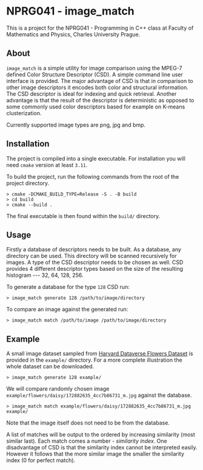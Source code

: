 # NPRG041 - image_match

This is a project for the NPRG041 - Programming in C++ class at Faculty of
Mathematics and Physics, Charles University Prague.


## About

``image_match`` is a simple utility for image comparison using the MPEG-7
defined Color Structure Descriptor (CSD). A simple command line user interface
is provided. The major advantage of CSD is that in comparison to other image
descriptors it encodes both color and structural information. The CSD descriptor
is ideal for indexing and quick retrieval. Another advantage is that the result
of the descriptor is deterministic as opposed to some commonly used color
descriptors based for example on K-means clusterization.

Currently supported image types are png, jpg and bmp.


## Installation

The project is compiled into a single executable. For installation you will
need ``cmake`` version at least ``3.11``.

To build the project, run the following commands from the root of the project
directory.
```
> cmake -DCMAKE_BUILD_TYPE=Release -S . -B build
> cd build
> cmake --build .
```

The final executable is then found within the ``build/`` directory.


## Usage

Firstly a database of descriptors needs to be built. As a database, any
directory can be used. This directory will be scanned recursively for images.
A type of the CSD descriptor needs to be chosen as well. CSD provides 4
different descriptor types based on the size of the resulting histogram --- 32,
64, 128, 256.

To generate a database for the type ``128`` CSD run:
```
> image_match generate 128 /path/to/image/directory
```

To compare an image against the generated run:
```
> image_match match /path/to/image /path/to/image/directory
```

## Example

A small image dataset sampled from [Harvard Dataverse Flowers
Dataset](https://dataverse.harvard.edu/file.xhtml?fileId=4105627&version=8.0)
is provided in the ``example/`` directory. For a more complete illustration the
whole dataset can be downloaded.

```
> image_match generate 128 example/
```

We will compare randomly chosen image
``example/flowers/daisy/172882635_4cc7b86731_m.jpg`` against the database.
```
> image_match match example/flowers/daisy/172882635_4cc7b86731_m.jpg example/
```
Note that the image itself does not need to be from the database.

A list of matches will be output to the ordered by increasing similarity (most
similar last). Each match comes a number - *similarity index*. One
disadvantage of CSD is that the similarity index cannot be interpreted easily.
However it follows that the more similar image the smaller the similarity
index (0 for perfect match).
